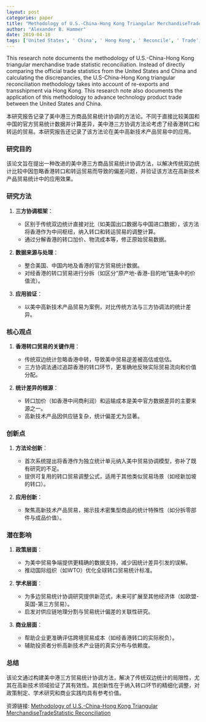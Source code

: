 ```yaml
---
layout: post
categories: paper
title: "Methodology of U.S.-China-Hong Kong Triangular MerchandiseTradeStatistic Reconciliation"
author: "Alexander B. Hammer"
date: 2019-04-18
tags: ['United States', ' China', ' Hong Kong', ' Reconcile', ' Trade', ' Statistics', ' Export', ' Methodology']
---
```


This research note documents the methodology of U.S.-China-Hong Kong triangular merchandise trade statistic reconciliation. Instead of directly comparing the official trade statistics from the United States and China and calculating the discrepancies, the U.S-China-Hong Kong triangular reconciliation methodology takes into account of re-exports and transshipment via Hong Kong. This research note also documents the application of this methodology to advance technology product trade between the United States and China.

本研究报告记录了美中港三方商品贸易统计协调的方法论。不同于直接比较美国和中国的官方贸易统计数据并计算差异，美中港三方协调方法论考虑了经香港转口和转运的贸易。本研究报告还记录了该方法论在美中高新技术产品贸易中的应用。

### **研究目的**  
该论文旨在提出一种改进的美中港三方商品贸易统计协调方法，以解决传统双边统计比较中因忽略香港转口和转运贸易而导致的偏差问题，并验证该方法在高新技术产品贸易统计中的应用效果。

### **研究方法**  
1. **三方协调框架**：  
   - 区别于传统双边统计直接对比（如美国出口数据与中国进口数据），该方法将香港作为中间枢纽，纳入转口和转运贸易的调整计算。  
   - 通过分解香港的转口加价、物流成本等，修正原始贸易数据。  

2. **数据来源与处理**：  
   - 整合美国、中国内地及香港的官方贸易统计数据。  
   - 对经香港的转口贸易进行分拆（如区分“原产地-香港-目的地”链条中的价值流）。  

3. **应用验证**：  
   - 以美中高新技术产品贸易为案例，对比传统方法与三方协调法的统计差异。  

### **核心观点**  
1. **香港转口贸易的关键作用**：  
   - 传统双边统计忽略香港中转，导致美中贸易逆差被高估或低估。  
   - 三方协调法通过追踪香港的转口环节，更准确地反映实际贸易流向和价值分配。  

2. **统计差异的根源**：  
   - 转口加价（如香港中间商利润）和运输成本是美中官方数据差异的主要来源之一。  
   - 高新技术产品因供应链复杂，统计偏差尤为显著。  

### **创新点**  
1. **方法论创新**：  
   - 首次系统提出将香港作为独立统计单元纳入美中贸易协调模型，弥补了既有研究的不足。  
   - 提供可复用的转口贸易调整公式，适用于其他类似贸易场景（如经新加坡的转口）。  

2. **应用创新**：  
   - 聚焦高新技术产品贸易，揭示技术密集型商品的统计特殊性（如分拆零部件与成品价值）。  

### **潜在影响**  
1. **政策层面**：  
   - 为美中贸易争端提供更精确的数据支持，减少因统计差异引发的误解。  
   - 推动国际组织（如WTO）优化全球转口贸易统计标准。  

2. **学术层面**：  
   - 为多边贸易统计协调研究提供新范式，未来可扩展至其他经济体（如欧盟-英国-第三方贸易）。  
   - 启发对供应链地理分割与贸易统计偏差的关联性研究。  

3. **商业层面**：  
   - 帮助企业更准确评估跨境贸易成本（如经香港转口的实际税负）。  
   - 辅助投资者分析高新技术产业链的真实分布与依赖度。  

### **总结**  
该论文通过构建美中港三方贸易统计协调方法，解决了传统双边统计的局限性，尤其在高新技术领域验证了其有效性。其创新性在于纳入转口环节的精细化调整，对政策制定、学术研究和商业实践均具有参考价值。

资源链接: [Methodology of U.S.-China-Hong Kong Triangular MerchandiseTradeStatistic Reconciliation](https://papers.ssrn.com/sol3/papers.cfm?abstract_id=3371281)

